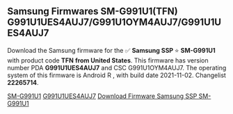 <h2>Samsung Firmwares SM-G991U1(TFN) G991U1UES4AUJ7/G991U1OYM4AUJ7/G991U1UES4AUJ7</h2>
Download the Samsung firmware for the ✅ <strong>Samsung SSP </strong> ⭐ <strong>SM-G991U1</strong> with product code <strong>TFN</strong> <strong> from United States</strong>. This firmware has version number PDA <strong>G991U1UES4AUJ7</strong> and CSC G991U1OYM4AUJ7. The operating system of this firmware is Android R , with build date 2021-11-02. Changelist <strong>22265714</strong>.


[SM-G991U1](https://samfirm.shop/samsung/model/SM-G991U1)
[G991U1UES4AUJ7](https://samfirm.shop/samsung/pda/G991U1UES4AUJ7)
[Download Firmware Samsung SSP SM-G991U1](https://samfirm.shop/samsung/firmware/470613)
